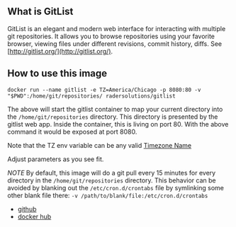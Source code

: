 
## What is GitList

GitList is an elegant and modern web interface for interacting with multiple git repositories. It allows you to browse repositories using your favorite browser, viewing files under different revisions, commit history, diffs. See [http://gitlist.org/](http://gitlist.org/).

## How to use this image

```
docker run --name gitlist -e TZ=America/Chicago -p 8080:80 -v "$PWD":/home/git/repositories/ radersolutions/gitlist
```
The above will start the gitlist container to map your current directory into the `/home/git/repositories` directory. This directory is presented by the gitlist web app. Inside the container, this is living on port 80. With the above command it would be exposed at port 8080.

Note that the TZ env variable can be any valid [Timezone Name](https://en.wikipedia.org/wiki/List_of_tz_database_time_zones)

Adjust parameters as you see fit. 

*NOTE* By default, this image will do a git pull every 15 minutes for every directory in the `/home/git/repositories` directory. This behavior can be avoided by blanking out the `/etc/cron.d/crontabs` file by symlinking some other blank file there: `-v /path/to/blank/file:/etc/cron.d/crontabs`


- [github](https://github.com/RaderSolutions/docker-gitlist)
- [docker hub](https://hub.docker.com/r/radersolutions/gitlist/)
